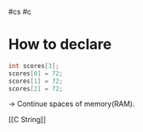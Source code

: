 #cs #c

# How to declare
```c
int scores[3];
scores[0] = 72;
scores[1] = 72;
scores[2] = 72;
```
→ Continue spaces of memory(RAM).

[[C String]]

